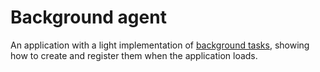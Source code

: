 # Background agent
An application with a light implementation of [background tasks](https://docs.microsoft.com/en-us/windows/uwp/launch-resume/support-your-app-with-background-tasks), showing how to create and register them when the application loads.
